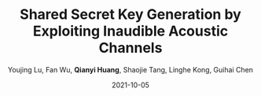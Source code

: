 ---
title: "Shared Secret Key Generation by Exploiting Inaudible Acoustic Channels"
collection: publications
permalink: "/publication/2021-10-05"
excerpt: "To build a secure wireless networking system, it is essential that the cryptographic key is known only to the two (or more) communicating parties. Existing key extraction schemes put the devices into physical proximity and utilize the common inherent randomness between the devices to agree on a secret key, but they often rely on specialized hardware (e.g., the specific wireless NIC model) and have low bit rates. In this article, we seek a key extraction approach that only leverages off-the-shelf mobile devices, while achieving significantly higher key generation efficiency. The core idea of our approach is to exploit the fast varying inaudible acoustic channel as the common random source for key generation and wireless parallel communication for exchanging reconciliation information to improve the key generation rate. We have carefully studied and validated the feasibility of our approach through both theoretical …"
date: "2021-10-05"
venue: "ACM Transactions on Sensor Networks (TOSN) 18 (1), 1-26, 2021"
paperurl: "https://huangqy7.github.io/Paper/TOSN_Shared_Secret_Key_Generation.pdf"
author: "Youjing Lu, Fan Wu, <strong>Qianyi Huang</strong>, Shaojie Tang, Linghe Kong, Guihai Chen"
poster:
remark:
external_url: "https://dl.acm.org/doi/10.1145/3480461"
---